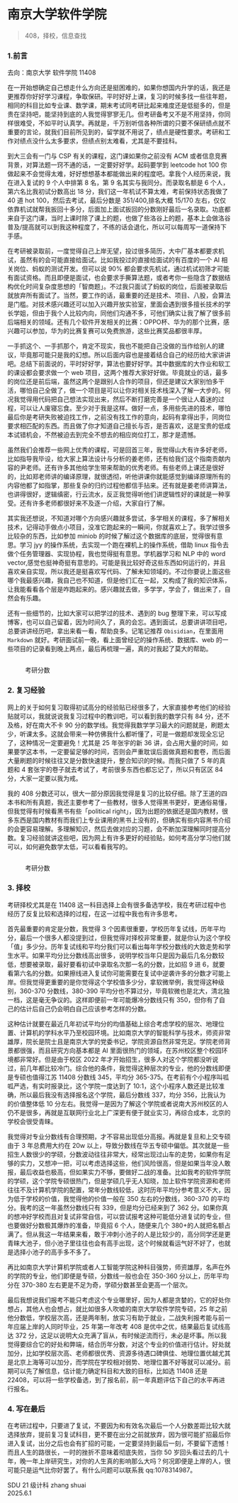 # 南京大学软件学院

> 408，择校，信息查找

### 1.前言

去向：南京大学 软件学院 11408

在一开始想确定自己想走什么方向还是挺困难的，如果你想国内升学的话，我还是更推荐你好好学习课程，争取保研。平时好好上课，复习的时候多找一些往年题，相同的科目比如专业课、数学课，期末考试同考研比起来难度还是低挺多的，但是贵在坚持吧，能坚持到底的人我觉得寥寥无几。但考研备考又不是不用坚持，你同样很难受，不如平时认真学。再就是，千万别听信各种所谓的只要不保研绩点就不重要的言论，就我们目前所见到的，留学就不用说了，绩点是硬性要求。考研和工作对绩点没什么太多要求，但绩点别太难看，尤其是不要挂科。

到大三会有一门与 CSP 有关的课程，这门课如果你之前没有 ACM 或者信息竞赛背景，对算法题一窍不通的话，一定要好好学。起码要学到 leetcode hot 100 你做起来不会觉得太难，好好想想基本都能做出来的程度吧。拿我个人经历来说，我在进入复试的 9 个人中排第 8 名，第 9 名其实与我同分。而录取名额是 6 个人，第六名比我初试分数高出 18 分，我们这一年机试不算太难，考前保持状态我做了 40 道 hot 100，然后去考试，最后分数是 351/400,排名大概 15/170 左右，仅仅依靠机试就帮我扳回十多分，后面加上面试扳回的分数刚好最后一名录取。功底都来自于这门课，当时上课时除了课上的题，也做了些洛谷上的题，基本上会做洛谷普及/提高就可以到我这种程度了，不练的话会退化，所以可以每周写一道保持下手感。

在考研被录取前，一度觉得自己上岸无望，投过很多简历，大中厂基本都要求机试，虽然有的会可能直接给面试。比如我投过的直接给面试的有百度的一个 AI 相关岗位、蚂蚁的测试开发。但可以说 90% 都会要求先机试，通过机试初筛才可能有面试资格。而且即便是面试，也会要求手撕算法题，或者考你一些隐含了数据结构优化时间复杂度思想的「智商题」。不过我只面试了蚂蚁的岗位，后面被录取后就放弃所有面试了。当然，要工作的话，最重要的还是技术、项目、八股，会算法是门槛。对技术感兴趣还可以加入兴趣开放实验室，里面会遇到很多擅长技术的学长学姐，但由于我个人比较内向，同他们沟通不多，可他们确实让我了解了很多前后端相关的领域。还有几个软件开发相关的比赛：OPPO杯、华为的那个比赛，感兴趣可以参加，华为的比赛复赛可以免费旅游，这些比赛奖品都很丰厚。

一手抓这个、一手抓那个，肯定不现实，我也不能把自己没做的当作给别人的建议，毕竟那可能只是我的幻想。所以后面内容也是接着结合自己的经历给大家讲讲吧。总结下前面说的，平时好好学，算法也要好好学。其中数据库的大作业和软工的课设都会要求做一个 web 项目，这两个推荐大家好好做。毕竟就业的话，最多的岗位还是前后端，虽然这两个是跟别人合作的项目，但还是建议大家别怕多干活，哪怕自己全做了，做一个项目是可以让你对相关技术栈深入了解一大步的。何况我觉得用代码把自己想法实现出来，然后不断打磨完善是一个很让人着迷的过程，可以让人废寝忘食。至少对于我是这样。做好一点，多用些先进的技术，哪怕最后你是考研失败被迫找工作，之前没有找工作的意向，起码有拿得出手，同岗位要求相匹配的东西。而且做了你才知道自己擅长与否，是否喜欢，这是宝贵的低成本试错机会，不然被迫去到完全不想去的相应岗位打工，那才是遗憾。

虽然我们会推荐一些网上优秀的课程，可是回首三年，我觉得山大有许多好老师，比如指导我毕设，给大家上算法设计与分析的姜老师，还有给我们这个指南贡献内容的尹老师。还有许多其他给学生带来帮助的优秀老师。有些老师上课还是很好的，比如郑老师讲的编译原理，就很透彻，听他讲课你就能感觉到编译原理所有的内容他都了如指掌，那些复杂的归约过程他都信手拈来。还有就是姜老师讲算法，也讲得很好，逻辑缜密，行云流水，反正我觉得听他们讲逻辑性好的课就是一种享受。还有许多老师都很好来不及逐一介绍，大家自行了解。

其实我还想说，不知道对哪个方向感兴趣就多尝试，多学相关的课程，多了解相关技术，记得动手做点小项目，没准它跑起来的一瞬间，你就喜欢上了。我学过很多比较杂的东西，比如参加 miniob 的时候了解过这个数据库的底层，觉得很有意思。学习 jyy 的操作系统，去实现一个跑在裸机上的操作系统，借助 linux 指令去做个任务管理器、实现协程，我也觉得挺有意思。学机器学习和 NLP 中的 word vector,感觉也挺神奇挺有意思的。可能是我比较好奇这些东西如何运行的，并且喜欢亲自实现，所以我还是挺喜欢写代码、了解未知领域的。不过你要说上面这些哪个我最感兴趣，我自己也不知道，但是他们汇在一起，又构成了我的知识体系，让我能看看各个层是咋跑起来的。感兴趣就去做，多学学，学会了，做出来了，自然会有乐趣。

还有一些细节的，比如大家可以把学过的技术、遇到的 bug 整理下来，可以写成博客，也可以自己留着，因为时间久了，真的会忘。遇到面试，总要讲讲项目吧，总要讲讲经历吧，拿出来看一看，帮助良多。记笔记推荐 `Obisidian`，在里面用 `Markdown` 就好。考研面试前一晚，看上面曾经记的操作系统、数据库、web 的一些项目的记录看到晚上两点，最后再梳理一遍，真的对我起了莫大的帮助。
<figure><img src="../../assets/imagebiji.png" alt=""><figcaption><p>考研分数</p></figcaption></figure>

### 2. 复习经验

网上的关于如何复习取得初试高分的经验贴已经很多了，大家直接参考他们的经验贴就可以，我就说说我复习过程中的教训吧，可以看到我的数学只有 84 分，还不及格，好在南大不卡 90 分的数学线。我觉得我数学学习最大的问题就是，刷题太少，听课太多。这就会带来一种仿佛我什么都听懂了，可是一做题却发现全忘记了，这种情况一定要避免！尤其是 25 年张宇的新 36 讲，会占用大量的时间，如果要学这本书，一定要留足够的时间，否则会严重耽误后面做真题和套卷，而后面大量刷题的时候往往又是分数快速提升，整合知识的时候。而我只做了 5 年的真题和 4 套张宇的卷子就去考试了，考前很多东西也都忘记了，所以只有区区 84 分，大家一定要以我为戒。

我的 408 分数还可以，很大一部分原因我觉得是复习的比较仔细。除了王道的四本书和所有真题，我还主要参考了一些教材，很多人觉得黑书更好，更通俗易懂，但我觉得有时候看黑书有些「political right」，因为出题的依据还是国内教材，很多东西是国内教材有而我们上专业课用的黑书上没有的，但确实有些内容黑书介绍的会更容易理解。多理解知识，然后去做对应的习题，会不断加深理解同时提高分数。复习经验就讲这些吧，因为网上有许多更好的经验贴，如何考高分学习他们就可以，如何避免数学太低，可以看看我写的。

<figure><img src="../../assets/imagefenshu.png" alt=""><figcaption><p>考研分数</p></figcaption></figure>

### 3. 择校

考研择校尤其是在 11408 这一科目选择上会有很多备选学校，我在考研过程中也经历了反复比较和选择的过程，在这一过程中我也有许多思考。

首先最重要的肯定是分数，我觉得 3 个因素很重要，学校历年复试线，历年平均分，最后一个很多人都没提到过，但我觉得对择校非常重要，就是你认为这个学校「值」多少分。历年复试线和平均分我们可以看出每年学校分数线的大致走势和学生水平。如果平均分比分数线高出很多，说明学校当年只是因为最后几名分数较低，想要被录取，最好要看初试中录取名次那一名的分数，比如招 9 进 6，就要看第六名的分数。如果擦线进入复试你可能需要在复试中逆袭许多的分数才可能上岸。但我觉得更重要的是你觉得这个学校值多少分，拿软微举例，我觉得这种级别，360-370 分数线，380-390 平均分也不算过分，毕竟软微也是北大，清北独一档，这是毫无争议的。这样即便前一年可能爆冷分数线只有 350，但你有了自己的估计后自己仍会明白自己应该参考怎样的分数。

这种估计就要在最近几年初试平均分的均值基础上综合考虑学校的层次、地理位置、计算机的学科水平乃至校园环境。比如南京大学的智能科学与技术，师资非常雄厚，院长是院士且是南京大学的党委书记，学院资源自然非常充足。学院老师背景都很强，而且研究方向基本都是 AI 里面很热门的领域，在苏州校区整个校园环境都非常好。但是由于校区 2022 年才开始招生，很多人对这个学院都没听说过，前几年都比较冷门。综合他的条件，我觉得这种层次的专业，他的分数线即便是专硕也值得江苏 11408 分数线 345，平均分 365-375。在考前有个小程序叫呱呱严选，有实时报录比，这个学院一度达到了 10:1，这个小程序人数还是比较准确，所以最后我没有选择报名这个学院，最后分数线 337，均分 356，比我认为的价值整体低 10 分左右。我觉得一是因为了解这个学院或者说南大苏州校区的人仍不是很多，再就是互联网行业北上广深更有便于就业实习，再综合成本，北京的学校会很受青睐。

我觉得对专业分数线有合理预期，才不容易出现低分高报。再就是复旦和上交专硕由于 3 年总费用大约在 20w 以上，导致分数线在华五专硕中偏低。其次就是一些招生人数很少的学硕，分数波动往往非常大，经常出现过山车的走势，如果你有足够的实力，又想冲一把，可以考虑选择这些，他们风险很高，但是如果当年没人敢报，最后收益也极高，但如果实力不够，要做好二战的准备。比如我考的软件学院的学硕，这个学院专硕很热门，但是学硕几乎无人知晓，加上软件学院资源和老师往往不及计算机学院的配置，常年分数线较低，这时历年平均分参考意义不大，因为低于学校的价值，我觉得他的价值一般在 350 左右的分数线，360-370 的平均分。我考的这一年虽然分数线只有 339，但是均分已经来到了 362 分。如果你真的想冲好学校而且对复试非常自信，可以尝试报考这种可能低分进复试的专业，但也要做好分数极其爆炸的准备，毕竟招 6 个人，随便来几个 380+的人就把名额占满了。但从我这一年结果来看，敢于冲刺小池子的人是比较少的，高分同学还是更青睐大池子，但小池子里往往也会有高手出现，这个时候就看运气好不好了，也就是选择小池子的高手多不多了。

再比如南京大学计算机学院或者人工智能学院这种科目强势，师资雄厚，名声在外的学院的专业，他们即便是专硕，分数线一般也会在 350-360 分以上，历年平均分在 370-380 左右更是不足为奇，学硕分数甚至会更高一个层次。

最后我想说我们报考不能只考虑这个专业哪里好，因为人都是贪婪的，它的好处你想占，其他人也会想占，就比如很多人吹嘘的南京大学软件学院专硕，25 年之前他分数低，学校层次高，还是两年制，放实习有助于就业，二战失利报考能与前一年应届上岸的人同时毕业，25 年第一年改考 408 是优中之优，结果最后复试线高达 372 分，这足以说明大众充满了盲从，有时候逆流而行，未必是坏事。所以我觉得要综合它的好处和弊端，结合历年分数，对这个专业的价值进行估计。好处就加分，比如学校层次高、老师都很优秀、资源多待遇口碑俱佳、地理位置优越尤其是北京上海等可以加分，而学院在学校相对弱势、地理位置不好等就可以减分。前期可以先了解信息，估计能力确定科目和大致的目标，比如选 11408 还是 22408，可以将一些学校备选，到了报名前，前一年真题评估下自己的水平再进行报名。

### 4. 写在最后

在考研过程中，只要进了复试，不要因为和有效名次最后一个人分数差距比较大就选择放弃，提前复习复试科目，更不要在出分之前就放弃，因为很可能扩招最后你进入复试，出分之后也会有扩招的可能，一定要坚持到最后一刻，不要留下遗憾！而且人生的路很长，一时的挫折不意味着彻底失败，当你 50 岁回头看过去的几十年，晚一年上岸研究生，对你的人生真的影响那么大吗？何况即便是上岸的人，很可能只是运气比你好罢了。有什么问题可以联系我 qq:1078314987。

SDU 21 级计科 zhang shuai\
2025.6.1
